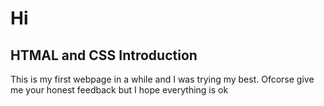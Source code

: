 <h1>Hi</h1>
<h2>HTMAL and CSS Introduction</h2>

This is my first webpage in a while and I was trying my best. Ofcorse give me your honest feedback
but I hope everything is ok

<link >
